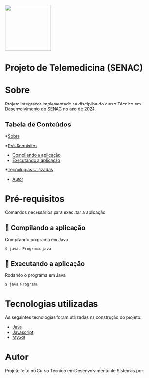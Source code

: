 <img src="https://cdn-icons-png.flaticon.com/512/7228/7228311.png" height="150" width="150">

# Projeto de Telemedicina (SENAC)

Sobre
=========
Projeto Integrador implementado na disciplina do curso Técnico em Desenvolvimento do SENAC no ano de 2024.

Tabela de Conteúdos
-----------------------

*[Sobre](#sobre)

*[Pré-Requisitos](#pré-requisitos)                      
* [Compilando a aplicação](#Compilando-a-aplicação)
* [Executando a aplicação](#Executando-a-aplicação)

*[Tecnologias Utilizadas](#tecnologias-utilizadas)
* [Autor](#autor)

Pré-requisitos
==============
Comandos necessários para executar a aplicação

🚀 Compilando a aplicação
----------------------
Compilando programa em Java

```bash
$ javac Programa.java
```

🚀 Executando a aplicação
----------------------
Rodando o programa em Java

```bash
$ java Programa
```


Tecnologias utilizadas
======================

As seguintes tecnologias foram utilizadas na construção do projeto:

- [Java](https://www.oracle.com/br/java/)
- [Javascript](https://developer.mozilla.org/pt-BR/docs/Web/JavaScript)
- [MySql](https://www.mysql.com/)


Autor
=====
Projeto feito no Curso Técnico em Desenvolvimento de Sistemas por:<br>